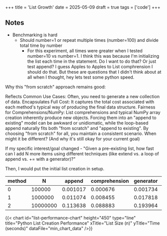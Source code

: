 +++
title = 'List Growth'
date = 2025-05-09
draft = true
tags = ['code']
+++

## Notes
- Benchmarking is hard
  - Should number=1 or repeat multiple times (number=100) and divide total time by number
    - For this experiment, all times were greater when I tested number=10 vs number=1. I think this was because I'm initializing
    the list each time in the statement. Do I want to do that? Or just test append? I guess Apples to Apples to List comphrension
    I should do that. But these are questions that I didn't think about at all when I thought, hey lets test some python speed.


Why this "from scratch" approach remains good:

Reflects Common Use Cases: Often, you need to generate a new collection of data.
Encapsulates Full Cost: It captures the total cost associated with each method's typical way of producing the final data structure.
Fairness for Comprehensions/NumPy: List comprehensions and typical NumPy array creation inherently produce new objects. Forcing them into an "append to existing" model can be awkward or unidiomatic, while the loop-based append naturally fits both "from scratch" and "append to existing". By choosing "from scratch" for all, you maintain a consistent scenario.
When might it be different? (And why it's still okay for your current goal)

If my specific interest/goal changed - "Given a pre-existing list, how fast can I add N more items using different techniques (like extend vs. a loop of append vs. += with a generator)?"

Then, I would put the initial list creation in setup.

| method |        N |   append | comprehension | generator | numpy_array | numpy_to_list |
|--------|----------|----------|---------------|-----------|-------------|---------------|
| 0      |   100000 | 0.001017 |      0.000676 |  0.001734 |    0.000009 |      0.000593 |
| 1      |  1000000 | 0.011074 |      0.008455 |  0.017818 |    0.000305 |      0.007174 |
| 2      | 10000000 | 0.113638 |      0.088883 |  0.193964 |    0.004165 |      0.084701 |

{{< chart
    id="list-performance-chart"
    height="450"
    type="line"
    title="Python List Creation Performance"
    xTitle="List Size (n)"
    yTitle="Time (seconds)"
    dataFile="min_chart_data"
/>}}